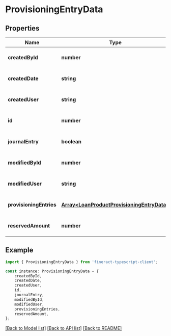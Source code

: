 # ProvisioningEntryData


## Properties

Name | Type | Description | Notes
------------ | ------------- | ------------- | -------------
**createdById** | **number** |  | [optional] [default to undefined]
**createdDate** | **string** |  | [optional] [default to undefined]
**createdUser** | **string** |  | [optional] [default to undefined]
**id** | **number** |  | [optional] [default to undefined]
**journalEntry** | **boolean** |  | [optional] [default to undefined]
**modifiedById** | **number** |  | [optional] [default to undefined]
**modifiedUser** | **string** |  | [optional] [default to undefined]
**provisioningEntries** | [**Array&lt;LoanProductProvisioningEntryData&gt;**](LoanProductProvisioningEntryData.md) |  | [optional] [default to undefined]
**reservedAmount** | **number** |  | [optional] [default to undefined]

## Example

```typescript
import { ProvisioningEntryData } from 'fineract-typescript-client';

const instance: ProvisioningEntryData = {
    createdById,
    createdDate,
    createdUser,
    id,
    journalEntry,
    modifiedById,
    modifiedUser,
    provisioningEntries,
    reservedAmount,
};
```

[[Back to Model list]](../README.md#documentation-for-models) [[Back to API list]](../README.md#documentation-for-api-endpoints) [[Back to README]](../README.md)
